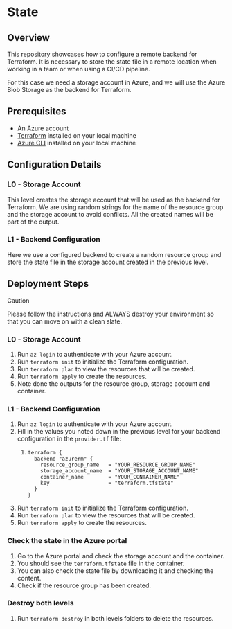 # State

## Overview

This repository showcases how to configure a remote backend for Terraform.
It is necessary to store the state file in a remote location when working in a team or when using a CI/CD pipeline.

For this case we need a storage account in Azure, and we will use the Azure Blob Storage as the backend for Terraform.

## Prerequisites

- An Azure account
- [Terraform](https://www.terraform.io/downloads.html) installed on your local machine
- [Azure CLI](https://docs.microsoft.com/en-us/cli/azure/install-azure-cli) installed on your local machine

## Configuration Details

### L0 - Storage Account

This level creates the storage account that will be used as the backend for Terraform. We are using random strings for the name of the resource group and the storage account to avoid conflicts.
All the created names will be part of the output.

### L1 - Backend Configuration

Here we use a configured backend to create a random resource group and store the state file in the storage account created in the previous level.

## Deployment Steps

> [!CAUTION]
> Please follow the instructions and ALWAYS destroy your environment so that you can move on with a clean slate.

### L0 - Storage Account

1. Run `az login` to authenticate with your Azure account.
2. Run `terraform init` to initialize the Terraform configuration.
3. Run `terraform plan` to view the resources that will be created.
4. Run `terraform apply` to create the resources.
5. Note done the outputs for the resource group, storage account and container.

### L1 - Backend Configuration

1. Run `az login` to authenticate with your Azure account.
2. Fill in the values you noted down in the previous level for your backend configuration in the `provider.tf` file:
   1. ```hcl
      terraform {
        backend "azurerm" {
          resource_group_name   = "YOUR_RESOURCE_GROUP_NAME"
          storage_account_name  = "YOUR_STORAGE_ACCOUNT_NAME"
          container_name        = "YOUR_CONTAINER_NAME"
          key                   = "terraform.tfstate"
        }
      }
      ```
3. Run `terraform init` to initialize the Terraform configuration.
4. Run `terraform plan` to view the resources that will be created.
5. Run `terraform apply` to create the resources.

### Check the state in the Azure portal

1. Go to the Azure portal and check the storage account and the container.
2. You should see the `terraform.tfstate` file in the container.
3. You can also check the state file by downloading it and checking the content.
4. Check if the resource group has been created.

### Destroy both levels

1. Run `terraform destroy` in both levels folders to delete the resources.


